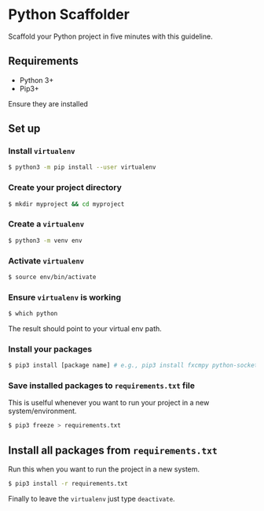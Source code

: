 # Python Scaffolder 

Scaffold your Python project in five minutes with this guideline.

## Requirements

+ Python 3+
+ Pip3+

Ensure they are installed

## Set up

### Install `virtualenv`

```bash
$ python3 -m pip install --user virtualenv
```

### Create your project directory

```bash
$ mkdir myproject && cd myproject
```

### Create a `virtualenv`

```bash
$ python3 -m venv env
```

### Activate `virtualenv`

```bash
$ source env/bin/activate
```

### Ensure `virtualenv` is working

```bash
$ which python
```

The result should point to your virtual env path.

### Install your packages

```bash
$ pip3 install [package name] # e.g., pip3 install fxcmpy python-socketio 
```

### Save installed packages to `requirements.txt` file

This is uselful whenever you want to run your project in a new system/environment.

```bash
$ pip3 freeze > requirements.txt
```

## Install all packages from `requirements.txt`

Run this when you want to run the project in a new system.

```bash
$ pip3 install -r requirements.txt
```

Finally to leave the `virtualenv` just type `deactivate`.
